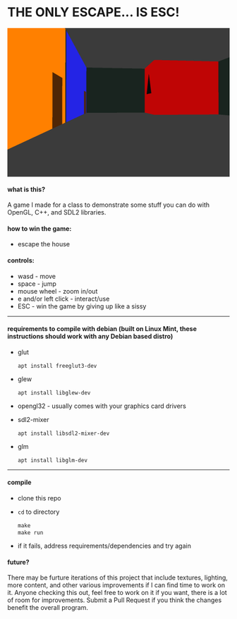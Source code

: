 # THE ONLY ESCAPE... IS ESC!

<img src="screenshot.png" height="337px" width="600px" align="center">

#### what is this?

A game I made for a class to demonstrate some stuff you can do with OpenGL, C++, and SDL2 libraries.

#### how to win the game:

* escape the house

#### controls:

* wasd - move
* space - jump
* mouse wheel - zoom in/out
* e and/or left click - interact/use
* ESC - win the game by giving up like a sissy

---

#### requirements to compile with debian (built on Linux Mint, these instructions should work with any Debian based distro)

* glut

      apt install freeglut3-dev

* glew

      apt install libglew-dev 

* opengl32 - usually comes with your graphics card drivers

* sdl2-mixer

      apt install libsdl2-mixer-dev

* glm

      apt install libglm-dev

---

#### compile

* clone this repo
* `cd` to directory

      make
      make run

* if it fails, address requirements/dependencies and try again

#### future?

There may be furture iterations of this project that include textures, lighting, more content, and other various improvements if I can find time to work on it.  Anyone checking this out, feel free to work on it if you want, there is a lot of room for improvements. Submit a Pull Request if you think the changes benefit the overall program.

